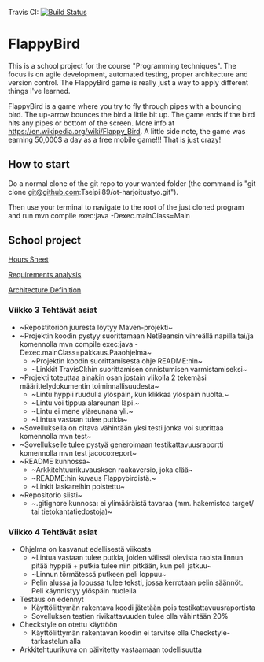 Travis CI: [![Build Status](https://travis-ci.org/Tseipii89/ot-harjoitustyo.svg?branch=master)](https://travis-ci.org/Tseipii89/ot-harjoitustyo)

# FlappyBird #

This is a school project for the course "Programming techniques". The focus is on agile development, automated testing, proper architecture and version control. The FlappyBird game is really just a way to apply different things I've learned.

FlappyBird is a game where you try to fly through pipes with a bouncing bird. The up-arrow bounces the bird a little bit up. The game ends if the bird hits any pipes or bottom of the screen. More info at <https://en.wikipedia.org/wiki/Flappy_Bird>. A little side note, the game was earning 50,000$ a day as a free mobile game!!! That is just crazy!

## How to start ##

Do a normal clone of the git repo to your wanted folder (the command is "git clone git@github.com:Tseipii89/ot-harjoitustyo.git").

Then use your terminal to navigate to the root of the just cloned program and run mvn compile exec:java -Dexec.mainClass=Main


## School project ##

[Hours Sheet](/dokumentointi/hourSheet.md)

[Requirements analysis](/dokumentointi/Requirements.md)

[Architecture Definition](/dokumentointi/architectureDefinition.md)


### Viikko 3 Tehtävät asiat ###

* ~Repostitorion juuresta löytyy Maven-projekti~
* ~Projektin koodin pystyy suorittamaan NetBeansin vihreällä napilla tai/ja komennolla mvn compile exec:java -Dexec.mainClass=pakkaus.Paaohjelma~
   * ~Projektin koodin suorittamisesta ohje README:hin~
   * ~Linkkit TravisCI:hin suorittamisen onnistumisen varmistamiseksi~
* ~Projekti toteuttaa ainakin osan jostain viikolla 2 tekemäsi määrittelydokumentin toiminnallisuudesta~
   * ~Lintu hyppii ruudulla ylöspäin, kun klikkaa ylöspäin nuolta.~ 
   * ~Lintu voi tippua alareunan läpi.~ 
   * ~Lintu ei mene yläreunana yli.~
   * ~Lintua vastaan tulee putkia~
* ~Sovelluksella on oltava vähintään yksi testi jonka voi suorittaa komennolla mvn test~
* ~Sovellukselle tulee pystyä generoimaan testikattavuusraportti komennolla mvn test jacoco:report~
* ~README kunnossa~
   * ~Arkkitehtuurikuvausksen raakaversio, joka elää~
   * ~README:hin kuvaus Flappybirdistä.~
   * ~Linkit laskareihin poistettu~
* ~Repositorio siisti~
   * ~.gitignore kunnosa: ei ylimääräistä tavaraa (mm. hakemistoa target/ tai tietokantatiedostoja)~


### Viikko 4 Tehtävät asiat ###
 
* Ohjelma on kasvanut edellisestä viikosta
   * ~Lintua vastaan tulee putkia, joiden välissä olevista raoista linnun pitää hyppiä + putkia tulee niin pitkään, kun peli jatkuu~
   * ~Linnun törmätessä putkeen peli loppuu~
   * Pelin alussa ja lopussa tulee teksti, jossa kerrotaan pelin säännöt. Peli käynnistyy ylöspäin nuolella
* Testaus on edennyt
   * Käyttöliittymän rakentava koodi jätetään pois testikattavuusraportista
   * Sovelluksen testien rivikattavuuden tulee olla vähintään 20%
* Checkstyle on otettu käyttöön
   * Käyttöliittymän rakentavan koodin ei tarvitse olla Checkstyle-tarkastelun alla
* Arkkitehtuurikuva on päivitetty vastaamaan todellisuutta


